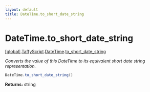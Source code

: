 ```yaml
---
layout: default
title: DateTime.to_short_date_string
---
```


# DateTime.to_short_date_string

[\[global\]]({{site.baseurl}}/docs/).[TaffyScript]({{site.baseurl}}/docs/TaffyScript/).[DateTime]({{site.baseurl}}/docs/TaffyScript/DateTime/).[to_short_date_string]({{site.baseurl}}/docs/TaffyScript/DateTime/to_short_date_string/)

_Converts the value of this DateTime to its equivalent short date string representation._

```cs
DateTime.to_short_date_string()
```

**Returns:** string
